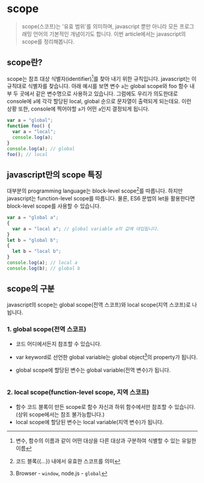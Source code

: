 # scope

> scope(스코프)는 '유효 범위'를 의미하며, javascript 뿐만 아니라 모든 프로그래밍 언어의 기본적인 개념이기도 합니다.
> 이번 article에서는 javascript의 scope를 정리해봅니다.

## scope란?

scope는 참조 대상 식별자(identifier)[^1]를 찾아 내기 위한 규칙입니다. javascript는 이 규칙대로 식별자를 찾습니다.
아래 예시를 보면 변수 `a`는 global scope와 foo 함수 내부 두 곳에서 같은 변수명으로 사용하고 있습니다. 그럼에도 우리가 의도한대로 console에 `a`에 각각 할당된 local, global 순으로 문자열이 출력되게 되는데요. 이런 상황 또한, console에 찍어야할 `a`가 어떤 `a`인지 결정되게 됩니다.

```javascript
var a = "global";
function foo() {
  var a = "local";
  console.log(a);
}
console.log(a); // global
foo(); // local
```

## javascript만의 scope 특징

대부분의 programming language는 block-level scope[^2]를 따릅니다.
하지만 javascript는 function-level scope를 따릅니다. 물론, ES6 문법의 let을 활용한다면 block-level scope를 사용할 수 있습니다.

```javascript
var a = "global a";
{
  var a = "local a"; // global variable a의 값에 대입됩니다.
}
let b = "global b";
{
  let b = "local b";
}
console.log(a); // local a
console.log(b); // global b
```

## scope의 구분

javascript의 scope는 global scope(전역 스코프)와 local scope(지역 스코프)로 나뉩니다.

### 1. global scope(전역 스코프)

- 코드 어디에서든지 참조할 수 있습니다.
- var keyword로 선언한 global variable는 global object[^3]의 property가 됩니다.
- global scope에 할당된 변수는 global variable(전역 변수)가 됩니다.

  ```javascript

  ```

### 2. local scope(function-level scope, 지역 스코프)

- 함수 코드 블록이 만든 scope로 함수 자신과 하위 함수에서만 참조할 수 있습니다. (상위 scope에서는 참조 불가능합니다.)
- local scope에 할당된 변수는 local variable(지역 변수)가 됩니다.

[^1]: 변수, 함수의 이름과 같이 어떤 대상을 다른 대상과 구분하여 식별할 수 있는 유일한 이름
[^2]: 코드 블록({...}) 내에서 유효한 스코프를 의미
[^3]: Browser - `window`, node.js - `global`
